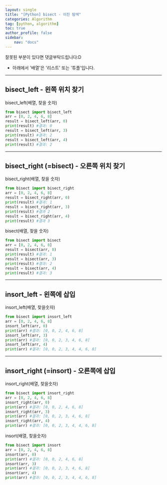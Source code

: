 ```yaml
---
layout: single
title: "[Python] bisect - 이진 탐색"
categories: Algorithm
tag: [python, algorithm]
toc: true
author_profile: false
sidebar:
    nav: "docs" 
---
```


잘못된 부분이 있다면 댓글부탁드립니다:D

* 아래에서 '배열'은 '리스트' 또는 '튜플'입니다.  

---

## bisect_left - 왼쪽 위치 찾기

bisect_left(배열, 찾을 숫자)

```python
from bisect import bisect_left
arr = [0, 2, 4, 6, 8]
result = bisect_left(arr, 0)
print(result) #결과: 0
result = bisect_left(arr, 3)
print(result) #결과: 2
result = bisect_left(arr, 4)
print(result) #결과: 2
```



---

## bisect_right (=bisect) - 오른쪽 위치 찾기

bisect_right(배열, 찾을 숫자)

```python
from bisect import bisect_right
arr = [0, 2, 4, 6, 8]
result = bisect_right(arr, 0)
print(result) #결과: 1
result = bisect_right(arr, 3)
print(result) #결과 2
result = bisect_right(arr, 4)
print(result) #결과 3
```

bisect(배열, 찾을 숫자)

```python
from bisect import bisect
arr = [0, 2, 4, 6, 8]
result = bisect(arr, 0)
print(result) #결과: 1
result = bisect(arr, 3)
print(result) #결과: 2
result = bisect(arr, 4)
print(result) #결과: 3
```



---

## insort_left - 왼쪽에 삽입

insort_left(배열, 찾을숫자)

```python
from bisect import insort_left
arr = [0, 2, 4, 6, 8]
insort_left(arr, 0)
print(arr) #결과: [0, 0, 2, 4, 6, 8]
insort_left(arr, 3)
print(arr) #결과: [0, 0, 2, 3, 4, 6, 8]
insort_left(arr, 4)
print(arr) #결과: [0, 0, 2, 3, 4, 4, 6, 8]
```



---

## insort_right (=insort) - 오른쪽에 삽입

insort_right(배열, 찾을숫자)

```python
from bisect import insort_right
arr = [0, 2, 4, 6, 8]
insort_right(arr, 0)
print(arr) #결과: [0, 0, 2, 4, 6, 8]
insort_right(arr, 3)
print(arr) #결과: [0, 0, 2, 3, 4, 6, 8]
insort_right(arr, 4)
print(arr) #결과: [0, 0, 2, 3, 4, 4, 6, 8]
```

insort(배열, 찾을숫자)

```python
from bisect import insort
arr = [0, 2, 4, 6, 8]
insort(arr, 0)
print(arr) #결과: [0, 0, 2, 4, 6, 8]
insort(arr, 3)
print(arr) #결과: [0, 0, 2, 3, 4, 6, 8]
insort(arr, 4)
print(arr) #결과: [0, 0, 2, 3, 4, 4, 6, 8]
```

